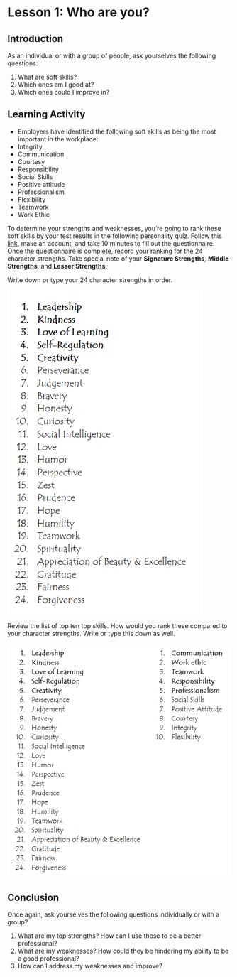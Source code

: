 # Lesson 1: Who are you?

## Introduction
As an individual or with a group of people, ask yourselves the following questions:
1. What are soft skills?
2. Which ones am I good at?
3. Which ones could I improve in?

## Learning Activity
- Employers have identified the following soft skills as being the most important in the workplace:
- Integrity
- Communication
- Courtesy
- Responsibility
- Social Skills
- Positive attitude
- Professionalism
- Flexibility
- Teamwork
- Work Ethic

To determine your strengths and weaknesses, you’re going to rank these soft skills by your test results in the following personality quiz. Follow this [link](https://www.viacharacter.org/survey/account/register), make an account, and take 10 minutes to fill out the questionnaire. Once the questionnaire is complete, record your ranking for the 24 character strengths. Take special note of your **Signature Strengths**, **Middle Strengths**, and **Lesser Strengths**.

Write down or type your 24 character strengths in order.

<img
  src="photos/characterStrengths.png"
  alt="Ordered character strengths"
/>

Review the list of top ten top skills. How would you rank these compared to your character strengths. Write or type this down as well.

<img
  src="photos/softSkills.png"
  alt="Ordered soft skills"
/>

## Conclusion
Once again, ask yourselves the following questions individually or with a group?
1. What are my top strengths? How can I use these to be a better professional?
2. What are my weaknesses? How could they be hindering my ability to be a good professional?
3. How can I address my weaknesses and improve?

